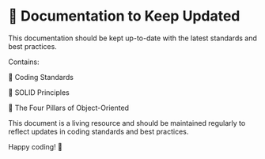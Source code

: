 # 📄 Documentation to Keep Updated

This documentation should be kept up-to-date with the latest standards and best practices. 

Contains:

 📏 Coding Standards

 🧱 SOLID Principles

🎨 The Four Pillars of Object-Oriented

This document is a living resource and should be maintained regularly to reflect updates in coding standards and best practices.

Happy coding! 🚀
